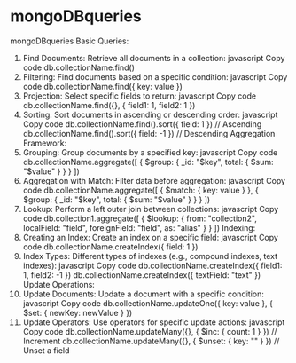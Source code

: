 # mongoDBqueries
mongoDBqueries
Basic Queries:
1. Find Documents:
Retrieve all documents in a collection:
javascript
Copy code
db.collectionName.find()
2. Filtering:
Find documents based on a specific condition:
javascript
Copy code
db.collectionName.find({ key: value })
3. Projection:
Select specific fields to return:
javascript
Copy code
db.collectionName.find({}, { field1: 1, field2: 1 })
4. Sorting:
Sort documents in ascending or descending order:
javascript
Copy code
db.collectionName.find().sort({ field: 1 }) // Ascending
db.collectionName.find().sort({ field: -1 }) // Descending
Aggregation Framework:
1. Grouping:
Group documents by a specified key:
javascript
Copy code
db.collectionName.aggregate([
  { $group: { _id: "$key", total: { $sum: "$value" } } }
])
2. Aggregation with Match:
Filter data before aggregation:
javascript
Copy code
db.collectionName.aggregate([
  { $match: { key: value } },
  { $group: { _id: "$key", total: { $sum: "$value" } } }
])
3. Lookup:
Perform a left outer join between collections:
javascript
Copy code
db.collection1.aggregate([
  {
    $lookup: {
      from: "collection2",
      localField: "field",
      foreignField: "field",
      as: "alias"
    }
  }
])
Indexing:
1. Creating an Index:
Create an index on a specific field:
javascript
Copy code
db.collectionName.createIndex({ field: 1 })
2. Index Types:
Different types of indexes (e.g., compound indexes, text indexes):
javascript
Copy code
db.collectionName.createIndex({ field1: 1, field2: -1 })
db.collectionName.createIndex({ textField: "text" })
Update Operations:
1. Update Documents:
Update a document with a specific condition:
javascript
Copy code
db.collectionName.updateOne({ key: value }, { $set: { newKey: newValue } })
2. Update Operators:
Use operators for specific update actions:
javascript
Copy code
db.collectionName.updateMany({}, { $inc: { count: 1 } }) // Increment
db.collectionName.updateMany({}, { $unset: { key: "" } }) // Unset a field